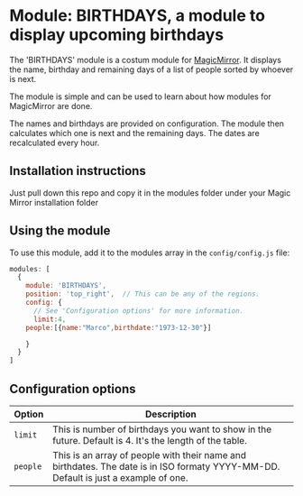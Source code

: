 # Module: BIRTHDAYS, a module to display upcoming birthdays

The 'BIRTHDAYS' module is a costum module for [MagicMirror](https://github.com/MichMich/MagicMirror). 
It displays the name, birthday and remaining days of a list of people sorted by whoever is next.

The module is simple and can be used to learn about how modules for MagicMirror are done.

The names and birthdays are provided on configuration. The module then calculates which one is next and the remaining days.
The dates are recalculated every hour.

## Installation instructions 
Just pull down this repo and copy it in the modules folder under your Magic Mirror installation folder


## Using the module

To use this module, add it to the modules array in the `config/config.js` file:
````javascript
modules: [
  {
    module: 'BIRTHDAYS',
    position: 'top_right',  // This can be any of the regions.
    config: {
      // See 'Configuration options' for more information.
      limit:4,
	people:[{name:"Marco",birthdate:"1973-12-30"}]

    }
  }
]
````

## Configuration options

<table width="100%">
  <!-- why, markdown... -->
  <thead>
    <tr>
      <th>Option</th>
      <th width="100%">Description</th>
    </tr>
  <thead>
  <tbody>
    <tr>
      <td><code>limit</code></td>
      <td>This is number of birthdays you want to show in the future. Default is 4. It's the length of the table.
      </td>
</tr>
    <tr>
      <td><code>people</code></td>
      <td>This is an array of people with their name and birthdates. The date is in ISO formaty YYYY-MM-DD. 
	Default is just a example of one.
      </td>
    </tr>
  </tbody>
</table>
